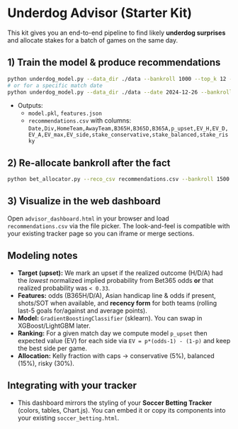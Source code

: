 # Underdog Advisor (Starter Kit)

This kit gives you an end-to-end pipeline to find likely **underdog surprises** and allocate stakes for a batch of games on the same day.

## 1) Train the model & produce recommendations

```bash
python underdog_model.py --data_dir ./data --bankroll 1000 --top_k 12 --upset_bias 1.1
# or for a specific match date
python underdog_model.py --data_dir ./data --date 2024-12-26 --bankroll 1200 --top_k 15
```

- Outputs:
  - `model.pkl`, `features.json`
  - `recommendations.csv` with columns: `Date,Div,HomeTeam,AwayTeam,B365H,B365D,B365A,p_upset,EV_H,EV_D,EV_A,EV_max,EV_side,stake_conservative,stake_balanced,stake_risky`

## 2) Re-allocate bankroll after the fact

```bash
python bet_allocator.py --reco_csv recommendations.csv --bankroll 1500 --mode balanced
```

## 3) Visualize in the web dashboard

Open `advisor_dashboard.html` in your browser and load `recommendations.csv` via the file picker. The look-and-feel is compatible with your existing tracker page so you can iframe or merge sections.

## Modeling notes

- **Target (upset):** We mark an upset if the realized outcome (H/D/A) had the *lowest* normalized implied probability from Bet365 odds **or** that realized probability was `< 0.33`.
- **Features:** odds (B365H/D/A), Asian handicap line & odds if present, shots/SOT when available, and **recency form** for both teams (rolling last-5 goals for/against and average points).
- **Model:** `GradientBoostingClassifier` (sklearn). You can swap in XGBoost/LightGBM later.
- **Ranking:** For a given match day we compute model `p_upset` then expected value (EV) for each side via `EV = p*(odds-1) - (1-p)` and keep the best side per game.
- **Allocation:** Kelly fraction with caps → conservative (5%), balanced (15%), risky (30%).

## Integrating with your tracker

- This dashboard mirrors the styling of your **Soccer Betting Tracker** (colors, tables, Chart.js). You can embed it or copy its components into your existing `soccer_betting.html`.
